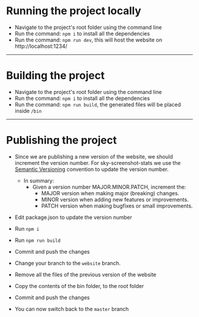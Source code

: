 # Running the project locally
- Navigate to the project's root folder using the command line
- Run the command: `npm i` to install all the dependencies
- Run the command: `npm run dev`, this will host the website on http://localhost:1234/
---

# Building the project
- Navigate to the project's root folder using the command line
- Run the command: `npm i` to install all the dependencies
- Run the command: `npm run build`, the generated files will be placed inside `/bin`
---

# Publishing the project
- Since we are publishing a new version of the website, we should increment the version number. For sky-screenshot-stats we use the [Semantic Versioning](https://semver.org/) convention to update the version number.
    - In summary:
      - Given a version number MAJOR.MINOR.PATCH, increment the:
        - MAJOR version when making major (breaking) changes.
        - MINOR version when adding new features or improvements.
        - PATCH version when making bugfixes or small improvements.


- Edit package.json to update the version number
- Run `npm i`
- Run `npm run build`
- Commit and push the changes
- Change your branch to the `website` branch.
- Remove all the files of the previous version of the website
- Copy the contents of the bin folder, to the root folder
- Commit and push the changes
- You can now switch back to the `master` branch

